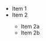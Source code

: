 
<ul>
  <li> Item 1 </li>
  <li> Item 2 </li>
  <ul>
    <li> Item 2a </li>
    <li> Item 2b </li>
  </ul>
</ul>
